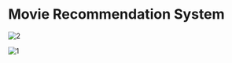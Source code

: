 ﻿# Movie Recommendation System

 ![2](https://github.com/Kritarth123-prince/Movie-Recommendation-System/assets/57205613/6b55a6ab-b4ff-44fe-955c-cb3cdc88906a)
 
![1](https://github.com/Kritarth123-prince/Movie-Recommendation-System/assets/57205613/217209d6-a071-4fe9-aaa1-71866fb6cbe8)
